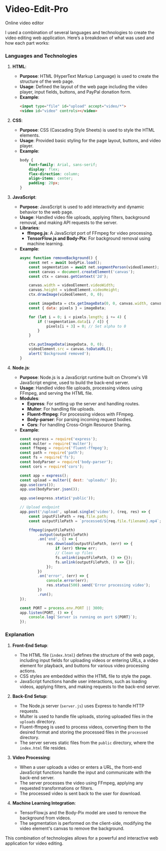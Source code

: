 # Video-Edit-Pro
Online video editor

I used a combination of several languages and technologies to create the video editing web application. Here’s a breakdown of what was used and how each part works:

### Languages and Technologies

1. **HTML**:
   - **Purpose**: HTML (HyperText Markup Language) is used to create the structure of the web page.
   - **Usage**: Defined the layout of the web page including the video player, input fields, buttons, and PayPal donation form.
   - **Example**:
     ```html
     <input type="file" id="upload" accept="video/*">
     <video id="video" controls></video>
     ```

2. **CSS**:
   - **Purpose**: CSS (Cascading Style Sheets) is used to style the HTML elements.
   - **Usage**: Provided basic styling for the page layout, buttons, and video player.
   - **Example**:
     ```css
     body {
         font-family: Arial, sans-serif;
         display: flex;
         flex-direction: column;
         align-items: center;
         padding: 20px;
     }
     ```

3. **JavaScript**:
   - **Purpose**: JavaScript is used to add interactivity and dynamic behavior to the web page.
   - **Usage**: Handled video file uploads, applying filters, background removal, and making API requests to the server.
   - **Libraries**: 
     - **ffmpeg.js**: A JavaScript port of FFmpeg for video processing.
     - **TensorFlow.js and Body-Pix**: For background removal using machine learning.
   - **Example**:
     ```javascript
     async function removeBackground() {
         const net = await bodyPix.load();
         const segmentation = await net.segmentPerson(videoElement);
         const canvas = document.createElement('canvas');
         const ctx = canvas.getContext('2d');

         canvas.width = videoElement.videoWidth;
         canvas.height = videoElement.videoHeight;
         ctx.drawImage(videoElement, 0, 0);

         const imageData = ctx.getImageData(0, 0, canvas.width, canvas.height);
         const { data: pixels } = imageData;

         for (let i = 0; i < pixels.length; i += 4) {
             if (!segmentation.data[i / 4]) {
                 pixels[i + 3] = 0; // Set alpha to 0
             }
         }

         ctx.putImageData(imageData, 0, 0);
         videoElement.src = canvas.toDataURL();
         alert('Background removed');
     }
     ```

4. **Node.js**:
   - **Purpose**: Node.js is a JavaScript runtime built on Chrome's V8 JavaScript engine, used to build the back-end server.
   - **Usage**: Handled video file uploads, processing videos using FFmpeg, and serving the HTML file.
   - **Modules**:
     - **Express**: For setting up the server and handling routes.
     - **Multer**: For handling file uploads.
     - **Fluent-ffmpeg**: For processing videos with FFmpeg.
     - **Body-parser**: For parsing incoming request bodies.
     - **Cors**: For handling Cross-Origin Resource Sharing.
   - **Example**:
     ```javascript
     const express = require('express');
     const multer = require('multer');
     const ffmpeg = require('fluent-ffmpeg');
     const path = require('path');
     const fs = require('fs');
     const bodyParser = require('body-parser');
     const cors = require('cors');

     const app = express();
     const upload = multer({ dest: 'uploads/' });
     app.use(cors());
     app.use(bodyParser.json());

     app.use(express.static('public'));

     // Upload endpoint
     app.post('/upload', upload.single('video'), (req, res) => {
         const inputFilePath = req.file.path;
         const outputFilePath = `processed/${req.file.filename}.mp4`;

         ffmpeg(inputFilePath)
             .output(outputFilePath)
             .on('end', () => {
                 res.download(outputFilePath, (err) => {
                     if (err) throw err;
                     // Clean up files
                     fs.unlink(inputFilePath, () => {});
                     fs.unlink(outputFilePath, () => {});
                 });
             })
             .on('error', (err) => {
                 console.error(err);
                 res.status(500).send('Error processing video');
             })
             .run();
     });

     const PORT = process.env.PORT || 3000;
     app.listen(PORT, () => {
         console.log(`Server is running on port ${PORT}`);
     });
     ```

### Explanation

1. **Front-End Setup**:
   - The HTML file (`index.html`) defines the structure of the web page, including input fields for uploading videos or entering URLs, a video element for playback, and buttons for various video processing actions.
   - CSS styles are embedded within the HTML file to style the page.
   - JavaScript functions handle user interactions, such as loading videos, applying filters, and making requests to the back-end server.

2. **Back-End Setup**:
   - The Node.js server (`server.js`) uses Express to handle HTTP requests.
   - Multer is used to handle file uploads, storing uploaded files in the `uploads` directory.
   - Fluent-ffmpeg is used to process videos, converting them to the desired format and storing the processed files in the `processed` directory.
   - The server serves static files from the `public` directory, where the `index.html` file resides.

3. **Video Processing**:
   - When a user uploads a video or enters a URL, the front-end JavaScript functions handle the input and communicate with the back-end server.
   - The server processes the video using FFmpeg, applying any requested transformations or filters.
   - The processed video is sent back to the user for download.

4. **Machine Learning Integration**:
   - TensorFlow.js and the Body-Pix model are used to remove the background from videos.
   - The segmentation is performed on the client-side, modifying the video element's canvas to remove the background.

This combination of technologies allows for a powerful and interactive web application for video editing.
